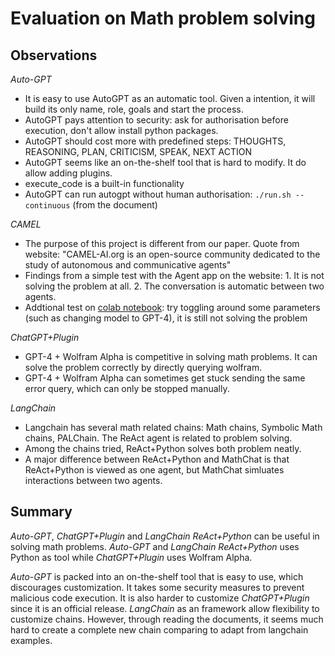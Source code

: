 # Evaluation on Math problem solving
## Observations
*Auto-GPT*
- It is easy to use AutoGPT as an automatic tool. Given a intention, it will build its only name, role, goals and start the process.
- AutoGPT pays attention to security: ask for authorisation before execution, don't allow install python packages.
- AutoGPT should cost more with predefined steps: THOUGHTS, REASONING, PLAN, CRITICISM, SPEAK, NEXT ACTION
- AutoGPT seems like an on-the-shelf tool that is hard to modify. It do allow adding plugins.
- execute_code is a built-in functionality
- AutoGPT can run autogpt without human authorisation: `./run.sh --continuous` (from the document)

*CAMEL*
- The purpose of this project is different from our paper. Quote from website: "CAMEL-AI.org is an open-source community dedicated to the study of autonomous and communicative agents"
- Findings from a simple test with the Agent app on the website: 1. It is not solving the problem at all. 2. The conversation is automatic between two agents.
- Addtional test on [colab notebook](https://colab.research.google.com/drive/1AzP33O8rnMW__7ocWJhVBXjKziJXPtim?usp=sharing): try toggling around some parameters (such as changing model to GPT-4), it is still not solving the problem

*ChatGPT+Plugin*
- GPT-4 + Wolfram Alpha is competitive in solving math problems. It can solve the problem correctly by directly querying wolfram.
- GPT-4 + Wolfram Alpha can sometimes get stuck sending the same error query, which can only be stopped manually.

*LangChain*
- Langchain has several math related chains: Math chains, Symbolic Math chains, PALChain. The ReAct agent is related to problem solving.
- Among the chains tried, ReAct+Python solves both problem neatly.
- A major difference between ReAct+Python and MathChat is that ReAct+Python is viewed as one agent, but MathChat simluates interactions between two agents.


## Summary
*Auto-GPT*, *ChatGPT+Plugin* and *LangChain ReAct+Python* can be useful in solving math problems. *Auto-GPT* and *LangChain ReAct+Python* uses Python as tool while *ChatGPT+Plugin* uses Wolfram Alpha. 


*Auto-GPT* is packed into an on-the-shelf tool that is easy to use, which discourages customization. It takes some security measures to prevent malicious code execution. It is also harder to customize *ChatGPT+Plugin* since it is an official release. *LangChain* as an framework allow flexibility to customize chains. However, through reading the documents, it seems much hard to create a complete new chain comparing to adapt from langchain examples.